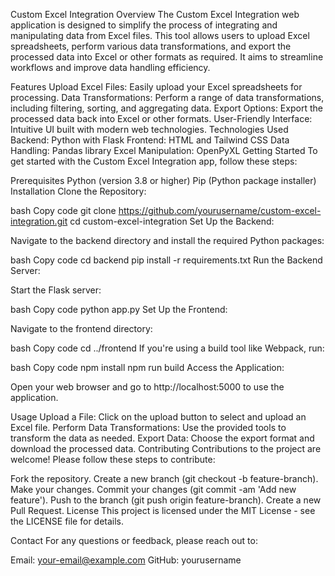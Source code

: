 Custom Excel Integration
Overview
The Custom Excel Integration web application is designed to simplify the process of integrating and manipulating data from Excel files. This tool allows users to upload Excel spreadsheets, perform various data transformations, and export the processed data into Excel or other formats as required. It aims to streamline workflows and improve data handling efficiency.

Features
Upload Excel Files: Easily upload your Excel spreadsheets for processing.
Data Transformations: Perform a range of data transformations, including filtering, sorting, and aggregating data.
Export Options: Export the processed data back into Excel or other formats.
User-Friendly Interface: Intuitive UI built with modern web technologies.
Technologies Used
Backend: Python with Flask
Frontend: HTML and Tailwind CSS
Data Handling: Pandas library
Excel Manipulation: OpenPyXL
Getting Started
To get started with the Custom Excel Integration app, follow these steps:

Prerequisites
Python (version 3.8 or higher)
Pip (Python package installer)
Installation
Clone the Repository:

bash
Copy code
git clone https://github.com/yourusername/custom-excel-integration.git
cd custom-excel-integration
Set Up the Backend:

Navigate to the backend directory and install the required Python packages:

bash
Copy code
cd backend
pip install -r requirements.txt
Run the Backend Server:

Start the Flask server:

bash
Copy code
python app.py
Set Up the Frontend:

Navigate to the frontend directory:

bash
Copy code
cd ../frontend
If you're using a build tool like Webpack, run:

bash
Copy code
npm install
npm run build
Access the Application:

Open your web browser and go to http://localhost:5000 to use the application.

Usage
Upload a File: Click on the upload button to select and upload an Excel file.
Perform Data Transformations: Use the provided tools to transform the data as needed.
Export Data: Choose the export format and download the processed data.
Contributing
Contributions to the project are welcome! Please follow these steps to contribute:

Fork the repository.
Create a new branch (git checkout -b feature-branch).
Make your changes.
Commit your changes (git commit -am 'Add new feature').
Push to the branch (git push origin feature-branch).
Create a new Pull Request.
License
This project is licensed under the MIT License - see the LICENSE file for details.

Contact
For any questions or feedback, please reach out to:

Email: your-email@example.com
GitHub: yourusername
